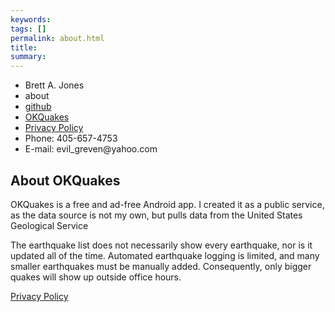 ```yaml
---
keywords: 
tags: []
permalink: about.html
title: 
summary: 
---
```

  <main>
    <nav class="navbar navbar-inverse navbar-static-top">
      <ul>
          <li>Brett A. Jones</li>
          <li><a class="current">about</a></li>
          <li><a href="https://github.com/EvilGreven">github</a></li>
          <li><a href="README.md">OKQuakes</a></li>
          <li><a href="PRIVACY.md">Privacy Policy</a></li>
          <li>Phone: 405-657-4753</li>
          <li>E-mail: evil_greven@yahoo.com</li>
      </ul>
    </nav>
    <article>
      <h1>About OKQuakes</h1>
      <p>OKQuakes is a free and ad-free Android app.  I created it as a public service, as the data source is not my own, but pulls data from the United States Geological Service</p>
      <p>The earthquake list does not necessarily show every earthquake, nor is it updated all of the time.  Automated earthquake logging is limited, and many smaller earthquakes must be manually added.  Consequently, only bigger quakes will show up outside office hours.</p>
      <p><a href="PRIVACY.md">Privacy Policy</a></p>
    </article>
  </main>
